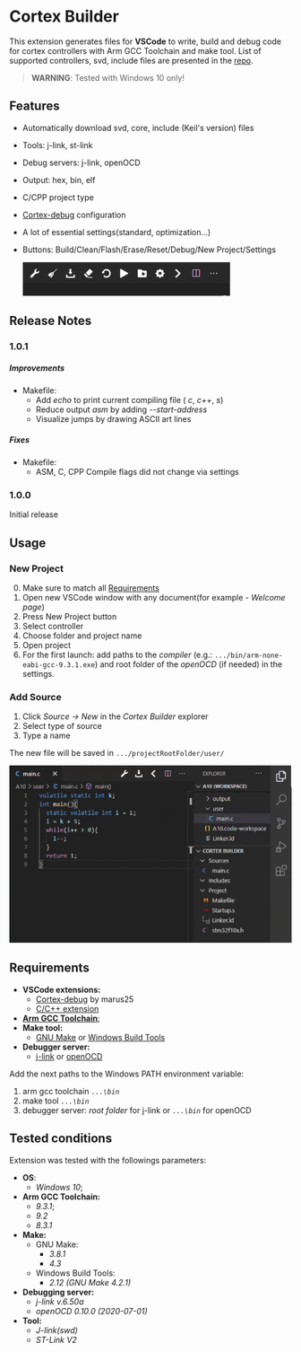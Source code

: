 # Cortex Builder

This extension generates files for **VSCode** to write, build and debug code for cortex controllers with Arm GCC Toolchain and make tool. List of supported controllers, svd, include files are presented in the [repo](https://github.com/7bnx/Cortex-Builder-Essentials).

> **WARNING**: Tested with Windows 10 only!

## Features
 - Automatically download svd, core, include (Keil's version) files
 - Tools: j-link, st-link
 - Debug servers: j-link, openOCD
 - Output: hex, bin, elf
 - C/CPP project type
 - [Cortex-debug](https://marketplace.visualstudio.com/items?itemName=marus25.cortex-debug) configuration
 - A lot of essential settings(standard, optimization...)
 - Buttons: Build/Clean/Flash/Erase/Reset/Debug/New Project/Settings
  
    ![MenuBar](https://raw.githubusercontent.com/7bnx/Cortex-Builder/master/resources/media/MenuBar.gif)

## Release Notes

### 1.0.1

##### Improvements 

 - Makefile:
     - Add *echo* to print current compiling file ( *c*, *c++*, *s*)
     - Reduce output *asm* by adding *--start-address*
     - Visualize jumps by drawing ASCII art lines

##### Fixes 

 - Makefile:
     - ASM, C, CPP Compile flags did not change via settings
     
### 1.0.0

Initial release

## Usage

### New Project
0. Make sure to match all [Requirements](#Requirements)
1. Open new VSCode window with any document(for example - *Welcome page*)
2. Press New Project button
3. Select controller
4. Choose folder and project name
5. Open project
6. For the first launch: add paths to the *compiler* (e.g.: `.../bin/arm-none-eabi-gcc-9.3.1.exe`) and root folder of the *openOCD* (if needed) in the settings. 

### Add Source
1. Click *Source -> New* in the *Cortex Builder* explorer
2. Select type of source
3. Type a name
 
The new file will be saved in `.../projectRootFolder/user/`

![Add Source](https://raw.githubusercontent.com/7bnx/Cortex-Builder/master/resources/media/AddSource.gif)



## Requirements
- **VSCode extensions:**
    - [Cortex-debug](https://marketplace.visualstudio.com/items?itemName=marus25.cortex-debug) by marus25
    - [C/C++ extension](https://marketplace.visualstudio.com/items?itemName=ms-vscode.cpptools)
- [**Arm GCC Toolchain**](https://github.com/xpack-dev-tools/arm-none-eabi-gcc-xpack/releases/);
- **Make tool:**
    - [GNU Make](http://gnuwin32.sourceforge.net/packages/make.htm) or [Windows Build Tools](https://github.com/xpack-dev-tools/windows-build-tools-xpack/releases)
- **Debugger server:**
    - [j-link](https://www.segger.com/downloads/jlink/#J-LinkSoftwareAndDocumentationPack) or [openOCD](https://gnutoolchains.com/arm-eabi/openocd/)

Add the next paths to the Windows PATH environment variable:
1. arm gcc toolchain *`...\bin`*
2. make tool *`...\bin`*
3. debugger server: *root folder* for j-link or *`...\bin`* for openOCD
## Tested conditions

Extension was tested with the followings parameters:

- **OS**:
    - *Windows 10*;
- **Arm GCC Toolchain:**
    - *9.3.1*;
    - *9.2*
    - *8.3.1*
- **Make:**
    - GNU Make:
        - *3.8.1*
        - *4.3*
    - Windows Build Tools:
        - *2.12 (GNU Make 4.2.1)*
- **Debugging server:**
    - *j-link v.6.50a*
    - *openOCD 0.10.0 (2020-07-01)*
- **Tool:**
    - *J-link(swd)*
    - *ST-Link V2*
